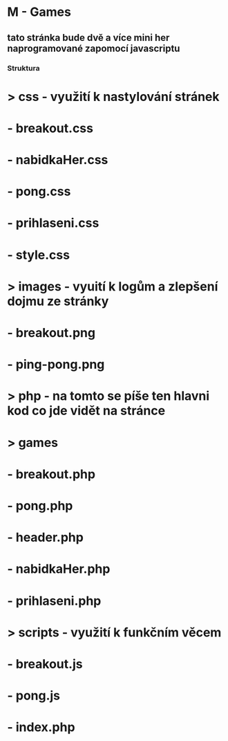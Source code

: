 # M - Games

## tato stránka bude dvě a více mini her naprogramované zapomocí javascriptu 

### Struktura
# > css - využití k nastylování stránek 
#    - breakout.css
#    - nabidkaHer.css
#    - pong.css
#    - prihlaseni.css
#    - style.css
# > images - vyuití k logům a zlepšení dojmu ze stránky
#    - breakout.png
#    - ping-pong.png
# > php - na tomto se píše ten hlavni kod co jde vidět na stránce
#    > games
#       - breakout.php
#       - pong.php
#    - header.php
#    - nabidkaHer.php
#    - prihlaseni.php
# > scripts - využití k funkčním věcem 
#    - breakout.js
#    - pong.js
# - index.php